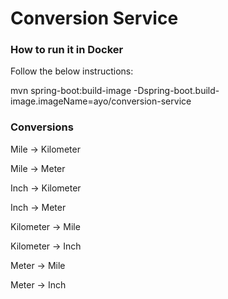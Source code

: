 # Conversion Service

### How to run it in Docker

Follow the below instructions:

mvn spring-boot:build-image -Dspring-boot.build-image.imageName=ayo/conversion-service

### Conversions

Mile -> Kilometer

Mile -> Meter

Inch -> Kilometer

Inch -> Meter

Kilometer -> Mile

Kilometer -> Inch

Meter -> Mile

Meter -> Inch

